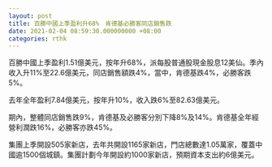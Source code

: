 ```yaml
---
layout: post
title: 百勝中國上季盈利升68%　肯德基必勝客同店銷售跌
date: 2021-02-04 08:59:30.000000000 +08:00
categories: rthk
---
```


百勝中國上季盈利1.51億美元，按年升68%，派每股普通股現金股息12美仙。季內收入升11%至22.6億美元，同店銷售額跌4%，當中，肯德基跌4%，必勝客跌5%。

去年全年盈利7.84億美元，按年升10%，收入跌6%至82.63億美元。

期內，整體同店銷售跌9%，肯德基及必勝客分別下降8%及14%。肯德基全年經營利潤跌16%，必勝客亦跌45%。

集團上季開設505家新店，去年共開設1165家新店，門店總數達1.05萬家，覆蓋中國逾1500個城鎮。集團計劃今年開設約1000家新店，預期資本支出約6億美元。
